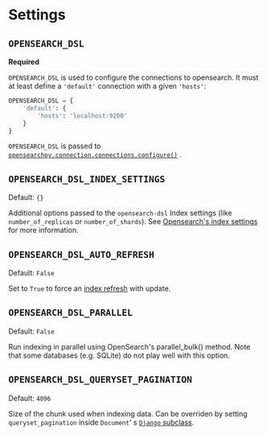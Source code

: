 Settings
========

## `OPENSEARCH_DSL`

**Required**

`OPENSEARCH_DSL` is used to configure the connections to opensearch. It must at least define a `'default'` connection
with a given `'hosts'`:

```python
OPENSEARCH_DSL = {
    'default': {
        'hosts': 'localhost:9200'
    }
}
```

`OPENSEARCH_DSL` is passed
to [`opensearchpy.connection.connections.configure()`](http://elasticsearch-dsl.readthedocs.io/en/stable/configuration.html#multiple-clusters)
.

## `OPENSEARCH_DSL_INDEX_SETTINGS`

Default: `{}`

Additional options passed to the `opensearch-dsl` Index settings (like `number_of_replicas` or `number_of_shards`).
See [Opensearch's index settings](https://opensearch.org/docs/latest/opensearch/rest-api/index-apis/create-index/#index-settings)
for more information.

## `OPENSEARCH_DSL_AUTO_REFRESH`

Default: `False`

Set to `True` to force
an [index refresh](https://www.elastic.co/guide/en/elasticsearch/reference/current/indices-refresh.html>) with update.

## `OPENSEARCH_DSL_PARALLEL`

Default: `False`

Run indexing in parallel using OpenSearch's parallel_bulk() method. Note that some databases (e.g. SQLite)
do not play well with this option.

## `OPENSEARCH_DSL_QUERYSET_PAGINATION`

Default: `4096`

Size of the chunk used when indexing data. Can be overriden by setting `queryset_pagination` inside `Document`'
s [`Django` subclass](document.md).

